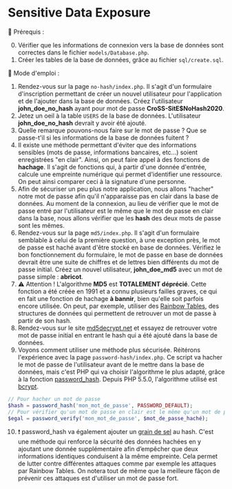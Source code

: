 # Sensitive Data Exposure

:loudspeaker: Prérequis :

0. Vérifier que les informations de connexion vers la base de données sont correctes dans le fichier `models/Database.php`.
1. Créer les tables de la base de données, grâce au fichier `sql/create.sql`.

:bookmark_tabs: Mode d'emploi :

1. Rendez-vous sur la page `no-hash/index.php`. Il s'agit d'un formulaire d'inscription permettant de créer un nouvel utilisateur pour l'application et de l'ajouter dans la base de données. Créez l'utilisateur **john_doe_no_hash** ayant pour mot de passe **CroSS-SitE\$NoHash2020**.
2. Jetez un oeil à la table `USERS` de la base de données. L'utilisateur **john_doe_no_hash** devrait y avoir été ajouté.
3. Quelle remarque pouvons-nous faire sur le mot de passe ? Que se passe-t'il si les informations de la base de données fuitent ?
4. Il existe une méthode permettant d'éviter que des informations sensibles (mots de passe, informations bancaires, etc...) soient enregistrées "en clair". Ainsi, on peut faire appel à des fonctions de **hachage**. Il s'agit de fonctions qui, à partir d'une donnée d'entrée, calcule une empreinte numérique qui permet d'identifier une ressource. On peut ainsi comparer ceci à la signature d'une personne.
5. Afin de sécuriser un peu plus notre application, nous allons "hacher" notre mot de passe afin qu'il n'apparaisse pas en clair dans la base de données. Au moment de la connexion, au lieu de vérifier que le mot de passe entré par l'utilisateur est le même que le mot de passe en clair dans la base, nous allons vérifier que les **hash** des deux mots de passe sont les mêmes.
6. Rendez-vous sur la page `md5/index.php`. Il s'agit d'un formulaire semblable à celui de la première question, à une exception près, le mot de passe est haché avant d'être stocké en base de données. Vérifiez le bon fonctionnement du formulaire, le mot de passe en base de données devrait être une suite de chiffres et de lettres bien différents du mot de passe initial. Créez un nouvel utilisateur, **john_doe_md5** avec un mot de passe simple : **abricot**.
7. :warning: Attention ! L'algorithme **MD5** est **TOTALEMENT déprécié**. Cette fonction a été créée en 1991 et a connu plusieurs failles graves, ce qui en fait une fonction de hachage **à bannir**, bien qu'elle soit parfois encore utilisée. On peut, par exemple, utiliser des [Rainbow Tables](https://fr.wikipedia.org/wiki/Rainbow_table), des structures de données qui permettent de retrouver un mot de passe à partir de son hash.
8. Rendez-vous sur le site [md5decrypt.net](https://md5decrypt.net/) et essayez de retrouver votre mot de passe initial en entrant le hash qui a été ajouté dans la base de données.
9. Voyons comment utiliser une méthode plus sécurisée. Réitérons l'expérience avec la page `password-hash/index.php`. Ce script va hacher le mot de passe de l'utilisateur avant de le mettre dans la base de données, mais c'est PHP qui va choisir l'algorithme le plus adapté, grâce à la fonction [password_hash](https://www.php.net/manual/fr/function.password-hash.php). Depuis PHP 5.5.0, l'algorithme utilisé est [bcrypt](https://fr.wikipedia.org/wiki/Bcrypt). 

```php
// Pour hacher un mot de passe
$hash = password_hash('mon_mot_de_passe', PASSWORD_DEFAULT);
// Pour vérifier qu'un mot de passe en clair est le même qu'un mot de passe haché
$egal = password_verify('mon_mot_de_passe', $mot_de_passe_haché);
```

10. :exclamation: password_hash va également ajouter un [grain de sel](https://fr.wikipedia.org/wiki/Salage_(cryptographie)) au hash. C'est une méthode qui renforce la sécurité des données hachées en y ajoutant une donnée supplémentaire afin d’empêcher que deux informations identiques conduisent à la même empreinte. Cela permet de lutter contre différentes attaques comme par exemple les attaques par Rainbow Tables. On notera tout de même que la meilleure fâçon de prévenir ces attaques est d'utiliser un mot de passe fort.
